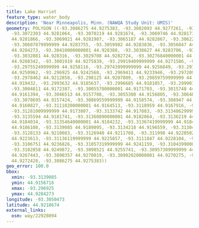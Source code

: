 ```yaml
---
title: Lake Harriet
feature_type: water_body
description: 'Near Minneapolis, Minn. (NAWQA Study Unit: UMIS)'
geometry: POLYGON ((-93.3086275 44.9275383, -93.3082093 44.9277261, -93.3076871 44.9279047,
  -93.3072303 44.9281064, -93.3070219 44.9281674, -93.3069746 44.928171, -93.30691330000001
  44.9281866, -93.3069021 44.9281987, -93.3065187 44.9282867, -93.30622080000001 44.9283643,
  -93.30607879999999 44.9283755, -93.3059982 44.9283836, -93.3056047 44.9283968, -93.3050073
  44.9284273, -93.30410000000001 44.928388, -93.3038627 44.9283706, -93.3036132 44.9283499,
  -93.3032881 44.928316, -93.3029708 44.9282724, -93.30276840000001 44.9282308, -93.3018725
  44.9280342, -93.3001919 44.9275839, -93.29919409999999 44.9271586, -93.2982124 44.9265547,
  -93.29755249999999 44.9258116, -93.29743999999999 44.9256849, -93.29711810000001
  44.9250962, -93.296925 44.9242568, -93.2969411 44.9233946, -93.29720930000001 44.9223387,
  -93.2978462 44.9212858, -93.298125 44.9207809, -93.29859759999999 44.9199248, -93.29887479999999
  44.919432, -93.2993632 44.9185637, -93.2996685 44.9181057, -93.29990189999999 44.9177556,
  -93.3004811 44.9172387, -93.30055780000001 44.9171703, -93.3015748 44.9165647, -93.30276569999999
  44.9161394, -93.3046513 44.9157708, -93.3055308 44.9156805, -93.3064802 44.9156716,
  -93.3078695 44.9157424, -93.30869559999999 44.9158574, -93.308947 44.9158984, -93.3099678
  44.9160827, -93.31110200000001 44.9164513, -93.3118959 44.9167916, -93.312652 44.9172507,
  -93.31281009999999 44.9173807, -93.3133742 44.917883, -93.31348629999999 44.9181265,
  -93.3135594 44.9181741, -93.31360890000001 44.9182064, -93.3136219 44.9183041, -93.31350860000001
  44.9184034, -93.31354640000001 44.9184232, -93.31367419999999 44.9184409, -93.3138136
  44.9186108, -93.3139085 44.9189095, -93.3134218 44.9196559, -93.31304129999999 44.9206958,
  -93.3128133 44.9210083, -93.3126948 44.9211708, -93.311998 44.9220502, -93.31174729999999
  44.9223613, -93.31136119999999 44.9225857, -93.3111847 44.9228104, -93.3110222 44.9228698,
  -93.3106751 44.9236826, -93.31057319999999 44.9241159, -93.31043990000001 44.9246958,
  -93.3102858 44.9249872, -93.3098521 44.9255741, -93.30957309999999 44.9260603, -93.3091759
  44.9267443, -93.3090357 44.9270019, -93.30902020000001 44.9270275, -93.30885240000001
  44.9272428, -93.3086275 44.9275383))
geo_error: 100.0
bbox:
  xmin: -93.3139085
  ymin: 44.9156716
  xmax: -93.296925
  ymax: 44.9284273
longitude: -93.3050473
latitude: 44.9218674
external_links:
  osm: way/22928094
---
```


